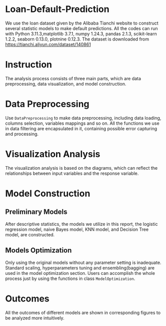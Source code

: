 # Loan-Default-Prediction
We use the loan dataset given by the Alibaba Tianchi website to construct several statistic models to make default predictions.
All the codes can run with Python 3.11.3,matplotlib 3.7.1, numpy 1.24.3, pandas 2.1.3, scikit-learn  1.2.2, seaborn 0.13.0, plotnine 0.12.3.
The dataset is downloaded from https://tianchi.aliyun.com/dataset/140861
# Instruction
The analysis process consists of three main parts, which are data preprocessing, data visualization, and model construction.
# Data Preprocessing
Use `DataPreprocessing` to make data preprocessing, including data loading, columns selection, variables mappings and so on. 
All the functions we use in data filtering are encapsulated in it, containing possible error capturing and processing. 
# Visualization Analysis
The visualization analysis is based on the diagrams, which can reflect the relationships between input variables and the response variable. 
# Model Construction
## Preliminary Models
After descriptive statistics, the models we utilize in this report, the logistic regression model, naive Bayes model, KNN model, and Decision Tree model, are constructed. 
## Models Optimization
Only using the original models without any parameter setting is inadequate. 
Standard scaling, hyperparameters tuning and ensembling(bagging) are used in the model optimization section. Users can accomplish the whole process just by using the functions in class `ModelOptimization`.
# Outcomes
All the outcomes of different models are shown in corresponding figures to be analyzed more intuitively.
